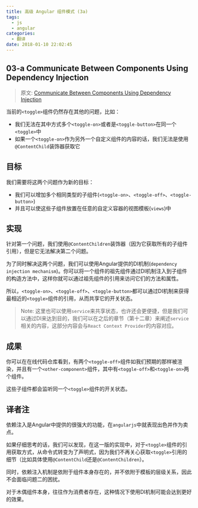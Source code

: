 ```yaml
---
title: 高级 Angular 组件模式 (3a)
tags:
  - js
  - angular
categories: 
  - 翻译
date: 2018-01-10 22:02:45
---
```


## 03-a Communicate Between Components Using Dependency Injection

> 原文: [Communicate Between Components Using Dependency Injection](https://blog.angularindepth.com/communicate-between-components-using-dependency-injection-d7280567faa7)

当前的``<toggle>``组件仍然存在其他的问题，比如：
* 我们无法在其中方式多个``<toggle-on>``或者是``<toggle-button>``在同一个``<toggle>``中
* 如果一个``<toggle-on>``作为另外一个自定义组件的内容的话，我们无法是使用``@ContentChild``装饰器获取它

## 目标
我们需要将这两个问题作为新的目标：
* 我们可以增加多个相同类型的子组件(``<toggle-on>``、``<toggle-off>``、``<toggle-button>``)
* 并且可以使这些子组件放置在任意的自定义容器的视图模板(``views``)中

## 实现
针对第一个问题，我们使用``@ContentChildren``装饰器（因为它获取所有的子组件引用），但是它无法解决第二个问题。

为了同时解决这两个问题，我们可以使用Angular提供的DI机制(``dependency injection mechanism``)。你可以将一个组件的祖先组件通过DI机制注入到子组件的构造方法中，这样你就可以通过祖先组件的引用来访问它们的方法和属性。

所以，``<toggle-on>``、``<toggle-off>``、``<toggle-button>``都可以通过DI机制来获得最相近的``<toggle>``组件的引用，从而共享它的开关状态。

> Note: 
这里也可以使用``service``来共享状态，也许还会更便捷，但是我们可以通过DI来达到目的，我们可以在之后的章节（第十二章）来阐述``service``相关的内容，这部分内容会与``React Context Provider``的内容对应。

## 成果
你可以在在线代码仓库看到，有两个``<toggle-off>``组件如我们预期的那样被渲染，并且有一个``<other-component>``组件，其中有``<toggle-off>``和``<toggle-on>``两个组件。

这些子组件都会监听同一个``<toggle>``组件的开关状态。

## 译者注
依赖注入是Angular中提供的很强大的功能，在``angularjs``中就表现出色并作为卖点。

如果仔细思考的话，我们可以发现，在这一版的实现中，对于``<toggle>``组件的引用获取方式，从命令式转变为了声明式，因为我们不再关心获取``<toggle>``引用的细节（比如具体使用``@ContentChild``还是``@ContentChildren``）。

同时，依赖注入机制是依附于组件本身存在的，并不依附于模板的层级关系，因此不会面临问题二的困扰。

对于木偶组件本身，往往作为消费者存在，这种情况下使用DI机制可能会达到更好的效果。
